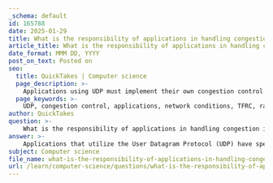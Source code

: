 ```yaml
---
_schema: default
id: 165788
date: 2025-01-29
title: What is the responsibility of applications in handling congestion in UDP?
article_title: What is the responsibility of applications in handling congestion in UDP?
date_format: MMM DD, YYYY
post_on_text: Posted on
seo:
  title: QuickTakes | Computer science
  page_description: >-
    Applications using UDP must implement their own congestion control mechanisms, monitor network conditions, and adjust transmission strategies to handle network congestion effectively.
  page_keywords: >-
    UDP, congestion control, applications, network conditions, TFRC, rate control, feedback mechanisms, traffic shaping, congestion collapse, network signals
author: QuickTakes
question: >-
    What is the responsibility of applications in handling congestion in UDP?
answer: >-
    Applications that utilize the User Datagram Protocol (UDP) have specific responsibilities when it comes to handling congestion in the network. Unlike TCP, which has built-in mechanisms for congestion control, UDP is a connectionless protocol that does not inherently manage congestion. Therefore, applications using UDP must implement their own strategies to mitigate congestion and ensure efficient data transmission. Here are the key responsibilities of applications in handling congestion when using UDP:\n\n1. **Implement Congestion Control Mechanisms**: Applications that send significant amounts of data over UDP should implement congestion control algorithms. This can include techniques such as:\n   - **TFRC (TCP-Friendly Rate Control)**: This is a window-based congestion control mechanism that allows applications to adjust their sending rate based on network conditions.\n   - **Rate Control**: Applications should monitor the network and adjust the rate of data transmission based on feedback, such as packet loss or round-trip time (RTT).\n\n2. **Monitor Network Conditions**: Applications need to be aware of network conditions, which can be inferred from packet loss or delays. If an application detects that packets are being lost, it should reduce the sending rate to alleviate congestion.\n\n3. **Use of Multiple Sockets**: If an application forks multiple worker processes or uses multiple sockets to generate UDP datagrams, it should perform congestion control over the aggregate traffic to prevent overwhelming the network.\n\n4. **Feedback Mechanisms**: Applications can implement feedback mechanisms where the receiver can inform the sender about the status of received packets. For instance, if packets are missing or received out of order, the receiver can send a message back to the sender to indicate this, prompting the sender to adjust its transmission strategy.\n\n5. **Traffic Shaping**: Applications can employ traffic shaping techniques to control the rate at which data is sent. This helps prevent sudden bursts of traffic that can lead to congestion.\n\n6. **Adhere to Congestion Control Principles**: Applications should follow established congestion control principles to ensure fairness and stability in the network. This includes being considerate of other flows in the network to avoid congestion collapse.\n\n7. **Utilize Network Signals**: Applications can leverage network signals (e.g., RSVP, ECN) to gain insights into network conditions and adjust their behavior accordingly.\n\nIn summary, while UDP does not provide built-in congestion control, applications using UDP must take proactive steps to manage congestion effectively. This includes implementing congestion control algorithms, monitoring network conditions, and adjusting transmission rates based on feedback to maintain optimal performance and prevent network issues.
subject: Computer science
file_name: what-is-the-responsibility-of-applications-in-handling-congestion-in-udp.md
url: /learn/computer-science/questions/what-is-the-responsibility-of-applications-in-handling-congestion-in-udp
---
```


&nbsp;